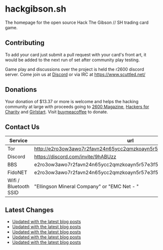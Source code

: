 # hackgibson.sh
The homepage for the open source Hack The Gibson // SH trading card game.


## Contributing

To add your card just submit a pull request with your card's front art, it would be added to the next run of set after community play testing.

Game play and discussions over the project is held the r2600 discord server. Come join us at [Discord](https://discord.com/invite/9hABUzz) or via IRC at https://www.scuttled.net/


## Donations

Your donation of $13.37 or more is welcome and helps the hacking community at large with proceeds going to [2600 Magazine](https://2600.com/), [Hackers for Charity](https://hackersforcharity.org) and [Girlstart](https://girlstart.org).  Visit [buymeacoffee](https://www.buymeacoffee.com/hackgibson.sh) to donate.


## Contact Us

Service | url
-|-
Tor | http://e2ro3ow3awo7r2favn24n65ycc2qmzkoayn5r57e3f56nvjwdcgg32ad.onion
Discord | https://discord.com/invite/9hABUzz
BBS | e2ro3ow3awo7r2favn24n65ycc2qmzkoayn5r57e3f56nvjwdcgg32ad.onion:23
FidoNET | e2ro3ow3awo7r2favn24n65ycc2qmzkoayn5r57e3f56nvjwdcgg32ad.onion:24554
Wifi / Bluetooth SSID | "Ellingson Mineral Company" or "EMC Net - <fidonet address>"

## Latest Changes
<!-- BLOG-POST-LIST:START -->
- [Updated with the latest blog posts](https://github.com/DFW2600/hackgibson.sh/commit/eac1083da28d8db26e8d9d6502e423bb24b8f9a8)
- [Updated with the latest blog posts](https://github.com/DFW2600/hackgibson.sh/commit/96c09ab77ec7892fa7edb35708d1cef739c2308f)
- [Updated with the latest blog posts](https://github.com/DFW2600/hackgibson.sh/commit/8f3466c63d456a3e8fcee6911975e47584c35a3e)
- [Updated with the latest blog posts](https://github.com/DFW2600/hackgibson.sh/commit/66bf38ddaef7c797792fe77bd28d6a86a3cc62b9)
- [Updated with the latest blog posts](https://github.com/DFW2600/hackgibson.sh/commit/384ed48e52e424c9603de078674fe65ab4f91b81)
<!-- BLOG-POST-LIST:END -->
